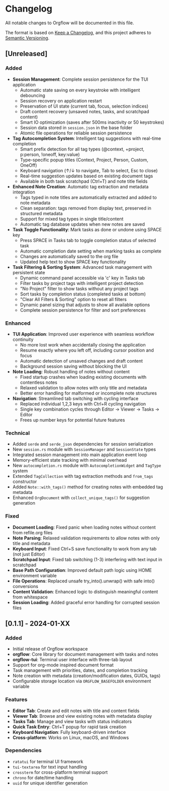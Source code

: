# Changelog

All notable changes to Orgflow will be documented in this file.

The format is based on [Keep a Changelog](https://keepachangelog.com/en/1.0.0/),
and this project adheres to [Semantic Versioning](https://semver.org/spec/v2.0.0.html).

## [Unreleased]

### Added
- **Session Management**: Complete session persistence for the TUI application
  - Automatic state saving on every keystroke with intelligent debouncing
  - Session recovery on application restart
  - Preservation of UI state (current tab, focus, selection indices)
  - Draft content recovery (unsaved notes, tasks, and scratchpad content)
  - Smart IO optimization (saves after 500ms inactivity or 50 keystrokes)
  - Session data stored in `session.json` in the base folder
  - Atomic file operations for reliable session persistence
- **Tag Autocompletion System**: Intelligent tag suggestions with real-time completion
  - Smart prefix detection for all tag types (@context, +project, p:person, !oneoff, key:value)
  - Type-specific popup titles (Context, Project, Person, Custom, OneOff)
  - Keyboard navigation (↑/↓ to navigate, Tab to select, Esc to close)
  - Real-time suggestion updates based on existing document tags
  - Available in both task scratchpad (Ctrl+T) and note title fields
- **Enhanced Note Creation**: Automatic tag extraction and metadata integration
  - Tags typed in note titles are automatically extracted and added to note metadata
  - Clean separation: tags removed from display text, preserved in structured metadata
  - Support for mixed tag types in single title/content
  - Automatic tag database updates when new notes are saved
- **Task Toggle Functionality**: Mark tasks as done or undone using SPACE key
  - Press SPACE in Tasks tab to toggle completion status of selected task
  - Automatic completion date setting when marking tasks as complete
  - Changes are automatically saved to the org file
  - Updated help text to show SPACE key functionality
- **Task Filtering & Sorting System**: Advanced task management with persistent state
  - Dynamic command panel accessible via 'c' key in Tasks tab
  - Filter tasks by project tags with intelligent project detection
  - "No Project" filter to show tasks without any project tags
  - Sort tasks by completion status (completed tasks at bottom)
  - "Clear All Filters & Sorting" option to reset all filters
  - Dynamic panel sizing that adjusts to show all available options
  - Complete session persistence for filter and sort preferences

### Enhanced
- **TUI Application**: Improved user experience with seamless workflow continuity
  - No more lost work when accidentally closing the application
  - Resume exactly where you left off, including cursor position and focus
  - Automatic detection of unsaved changes and draft content
  - Background session saving without blocking the UI
- **Note Loading**: Robust handling of notes without content
  - Fixed startup crashes when loading existing documents with contentless notes
  - Relaxed validation to allow notes with only title and metadata
  - Better error handling for malformed or incomplete note structures
- **Navigation**: Streamlined tab switching with cycling interface
  - Replaced individual 1,2,3 keys with Ctrl+R cycling navigation
  - Single key combination cycles through Editor → Viewer → Tasks → Editor
  - Frees up number keys for potential future features

### Technical
- Added `serde` and `serde_json` dependencies for session serialization
- New `session.rs` module with `SessionManager` and `SessionState` types
- Integrated session management into main application event loop
- Memory-efficient state tracking with minimal overhead
- New `autocompletion.rs` module with `AutocompletionWidget` and `TagType` system
- Extended `TagCollection` with tag extraction methods and `from_tags` constructor
- Added `Note::with_tags()` method for creating notes with embedded tag metadata
- Enhanced `OrgDocument` with `collect_unique_tags()` for suggestion generation

### Fixed
- **Document Loading**: Fixed panic when loading notes without content from refile.org files
- **Note Parsing**: Relaxed validation requirements to allow notes with only title and metadata
- **Keyboard Input**: Fixed Ctrl+S save functionality to work from any tab (not just Editor)
- **Scratchpad Input**: Fixed tab switching (1-3) interfering with text input in scratchpad
- **Base Path Configuration**: Improved default path logic using HOME environment variable
- **File Operations**: Replaced unsafe try_into().unwrap() with safe into() conversions
- **Content Validation**: Enhanced logic to distinguish meaningful content from whitespace
- **Session Loading**: Added graceful error handling for corrupted session files

## [0.1.1] - 2024-01-XX

### Added
- Initial release of Orgflow workspace
- **orgflow**: Core library for document management with tasks and notes
- **orgflow-tui**: Terminal user interface with three-tab layout
- Support for org-mode inspired document format
- Task management with priorities, dates, and completion tracking
- Note creation with metadata (creation/modification dates, GUIDs, tags)
- Configurable storage location via `ORGFLOW_BASEFOLDER` environment variable

### Features
- **Editor Tab**: Create and edit notes with title and content fields
- **Viewer Tab**: Browse and view existing notes with metadata display
- **Tasks Tab**: Manage and view tasks with status indicators
- **Quick Task Entry**: Ctrl+T popup for rapid task creation
- **Keyboard Navigation**: Fully keyboard-driven interface
- **Cross-platform**: Works on Linux, macOS, and Windows

### Dependencies
- `ratatui` for terminal UI framework
- `tui-textarea` for text input handling
- `crossterm` for cross-platform terminal support
- `chrono` for date/time handling
- `uuid` for unique identifier generation
